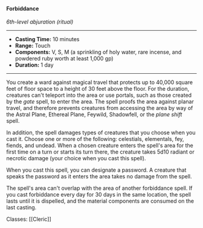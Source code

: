 #### Forbiddance
*6th-level abjuration (ritual)*
___
- **Casting Time:** 10 minutes
- **Range:** Touch
- **Components:** V, S, M (a sprinkling of holy water, rare incense, and powdered ruby worth at least 1,000 gp)
- **Duration:** 1 day
---
You create a ward against magical travel that protects up to 40,000 square feet of floor space to a height of 30 feet above the floor. For the duration, creatures can't teleport into the area or use portals, such as those created by the *gate* spell, to enter the area. The spell proofs the area against planar travel, and therefore prevents creatures from accessing the area by way of the Astral Plane, Ethereal Plane, Feywild, Shadowfell, or the *plane shift* spell.

In addition, the spell damages types of creatures that you choose when you cast it. Choose one or more of the following: celestials, elementals, fey, fiends, and undead. When a chosen creature enters the spell's area for the first time on a turn or starts its turn there, the creature takes 5d10 radiant or necrotic damage (your choice when you cast this spell).

When you cast this spell, you can designate a password. A creature that speaks the password as it enters the area takes no damage from the spell.

The spell's area can't overlap with the area of another forbiddance spell. If you cast forbiddance every day for 30 days in the same location, the spell lasts until it is dispelled, and the material components are consumed on the last casting.

Classes: [[Cleric]]
